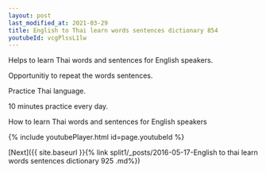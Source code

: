 ```yaml
---
layout: post
last_modified_at: 2021-03-29
title: English to Thai learn words sentences dictionary 854 
youtubeId: vcgPlssL1lw
---
```

 
 
Helps to learn Thai words and sentences for English speakers.

Opportunitiy to repeat the words sentences. 

Practice Thai language. 
 
10 minutes practice every day. 
 
How to learn Thai words and sentences for English speakers 
 
{% include youtubePlayer.html id=page.youtubeId %}
 
 
[Next]({{ site.baseurl }}{% link  split1/_posts/2016-05-17-English to thai learn words sentences dictionary 925 .md%})
 
